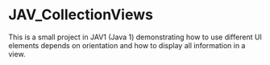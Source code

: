 # JAV_CollectionViews
This is a small project in JAV1 (Java 1) demonstrating how to use different UI elements depends on orientation and how to display all information in a view.
